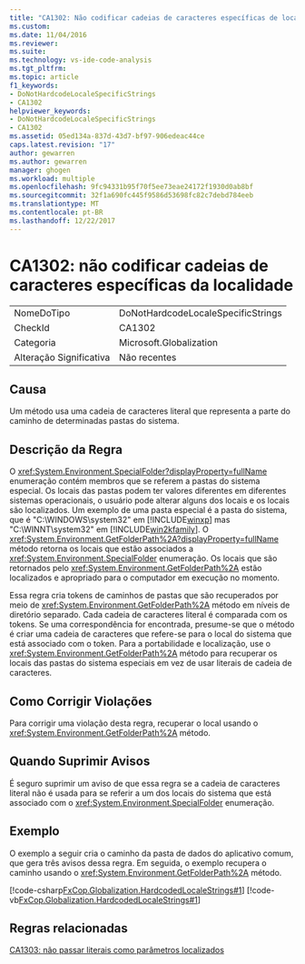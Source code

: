 ```yaml
---
title: "CA1302: Não codificar cadeias de caracteres específicas de localidade | Microsoft Docs"
ms.custom: 
ms.date: 11/04/2016
ms.reviewer: 
ms.suite: 
ms.technology: vs-ide-code-analysis
ms.tgt_pltfrm: 
ms.topic: article
f1_keywords:
- DoNotHardcodeLocaleSpecificStrings
- CA1302
helpviewer_keywords:
- DoNotHardcodeLocaleSpecificStrings
- CA1302
ms.assetid: 05ed134a-837d-43d7-bf97-906edeac44ce
caps.latest.revision: "17"
author: gewarren
ms.author: gewarren
manager: ghogen
ms.workload: multiple
ms.openlocfilehash: 9fc94331b95f70f5ee73eae24172f1930d0ab8bf
ms.sourcegitcommit: 32f1a690fc445f9586d53698fc82c7debd784eeb
ms.translationtype: MT
ms.contentlocale: pt-BR
ms.lasthandoff: 12/22/2017
---
```

# <a name="ca1302-do-not-hardcode-locale-specific-strings"></a>CA1302: não codificar cadeias de caracteres específicas da localidade
|||  
|-|-|  
|NomeDoTipo|DoNotHardcodeLocaleSpecificStrings|  
|CheckId|CA1302|  
|Categoria|Microsoft.Globalization|  
|Alteração Significativa|Não recentes|  
  
## <a name="cause"></a>Causa  
 Um método usa uma cadeia de caracteres literal que representa a parte do caminho de determinadas pastas do sistema.  
  
## <a name="rule-description"></a>Descrição da Regra  
 O <xref:System.Environment.SpecialFolder?displayProperty=fullName> enumeração contém membros que se referem a pastas do sistema especial. Os locais das pastas podem ter valores diferentes em diferentes sistemas operacionais, o usuário pode alterar alguns dos locais e os locais são localizados. Um exemplo de uma pasta especial é a pasta do sistema, que é "C:\WINDOWS\system32" em [!INCLUDE[winxp](../code-quality/includes/winxp_md.md)] mas "C:\WINNT\system32" em [!INCLUDE[win2kfamily](../code-quality/includes/win2kfamily_md.md)]. O <xref:System.Environment.GetFolderPath%2A?displayProperty=fullName> método retorna os locais que estão associados a <xref:System.Environment.SpecialFolder> enumeração. Os locais que são retornados pelo <xref:System.Environment.GetFolderPath%2A> estão localizados e apropriado para o computador em execução no momento.  
  
 Essa regra cria tokens de caminhos de pastas que são recuperados por meio de <xref:System.Environment.GetFolderPath%2A> método em níveis de diretório separado. Cada cadeia de caracteres literal é comparada com os tokens. Se uma correspondência for encontrada, presume-se que o método é criar uma cadeia de caracteres que refere-se para o local do sistema que está associado com o token. Para a portabilidade e localização, use o <xref:System.Environment.GetFolderPath%2A> método para recuperar os locais das pastas do sistema especiais em vez de usar literais de cadeia de caracteres.  
  
## <a name="how-to-fix-violations"></a>Como Corrigir Violações  
 Para corrigir uma violação desta regra, recuperar o local usando o <xref:System.Environment.GetFolderPath%2A> método.  
  
## <a name="when-to-suppress-warnings"></a>Quando Suprimir Avisos  
 É seguro suprimir um aviso de que essa regra se a cadeia de caracteres literal não é usada para se referir a um dos locais do sistema que está associado com o <xref:System.Environment.SpecialFolder> enumeração.  
  
## <a name="example"></a>Exemplo  
 O exemplo a seguir cria o caminho da pasta de dados do aplicativo comum, que gera três avisos dessa regra. Em seguida, o exemplo recupera o caminho usando o <xref:System.Environment.GetFolderPath%2A> método.  
  
 [!code-csharp[FxCop.Globalization.HardcodedLocaleStrings#1](../code-quality/codesnippet/CSharp/ca1302-do-not-hardcode-locale-specific-strings_1.cs)]
 [!code-vb[FxCop.Globalization.HardcodedLocaleStrings#1](../code-quality/codesnippet/VisualBasic/ca1302-do-not-hardcode-locale-specific-strings_1.vb)]  
  
## <a name="related-rules"></a>Regras relacionadas  
 [CA1303: não passar literais como parâmetros localizados](../code-quality/ca1303-do-not-pass-literals-as-localized-parameters.md)